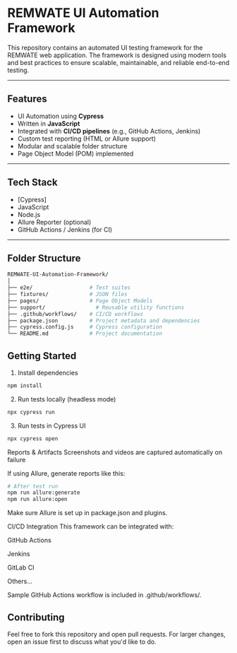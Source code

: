 # REMWATE UI Automation Framework

This repository contains an automated UI testing framework for the REMWATE web application. The framework is designed using modern tools and best practices to ensure scalable, maintainable, and reliable end-to-end testing.

---

##  Features

-  UI Automation using **Cypress**
-  Written in **JavaScript**
-  Integrated with **CI/CD pipelines** (e.g., GitHub Actions, Jenkins)
-  Custom test reporting (HTML or Allure support)
-  Modular and scalable folder structure
-  Page Object Model (POM) implemented

---

##  Tech Stack

- [Cypress]
- JavaScript
- Node.js
- Allure Reporter (optional)
- GitHub Actions / Jenkins (for CI)

---

## Folder Structure

```bash
REMWATE-UI-Automation-Framework/
│
├── e2e/                  # Test suites
├── fixtures/             # JSON files
├── pages/                # Page Object Models
├── support/                # Reusable utility functions
├── .github/workflows/    # CI/CD workflows
├── package.json          # Project metadata and dependencies
├── cypress.config.js     # Cypress configuration
└── README.md             # Project documentation
```

## Getting Started
1. Install dependencies
```bash
npm install
```

2. Run tests locally (headless mode)
```bash
npx cypress run
```

3. Run tests in Cypress UI
```bash
npx cypress open
```

Reports & Artifacts
Screenshots and videos are captured automatically on failure

If using Allure, generate reports like this:

```bash
# After test run
npm run allure:generate
npm run allure:open
```

Make sure Allure is set up in package.json and plugins.

CI/CD Integration
This framework can be integrated with:

GitHub Actions

Jenkins

GitLab CI

Others...

Sample GitHub Actions workflow is included in .github/workflows/.

## Contributing
Feel free to fork this repository and open pull requests. For larger changes, open an issue first to discuss what you'd like to do.

